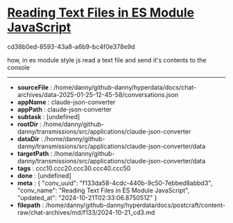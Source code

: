 # [Reading Text Files in ES Module JavaScript](https://claude.ai/chat/f133da58-4cdc-440b-9c50-7ebbed8abbd3)

cd38b0ed-8593-43a8-a6b9-bc4f0e378e9d

how, in es module style js read a text file and send it's contents to the console

---

* **sourceFile** : /home/danny/github-danny/hyperdata/docs/chat-archives/data-2025-01-25-12-45-58/conversations.json
* **appName** : claude-json-converter
* **appPath** : claude-json-converter
* **subtask** : [undefined]
* **rootDir** : /home/danny/github-danny/transmissions/src/applications/claude-json-converter
* **dataDir** : /home/danny/github-danny/transmissions/src/applications/claude-json-converter/data
* **targetPath** : /home/danny/github-danny/transmissions/src/applications/claude-json-converter/data
* **tags** : ccc10.ccc20.ccc30.ccc40.ccc50
* **done** : [undefined]
* **meta** : {
  "conv_uuid": "f133da58-4cdc-440b-9c50-7ebbed8abbd3",
  "conv_name": "Reading Text Files in ES Module JavaScript",
  "updated_at": "2024-10-21T02:33:06.875051Z"
}
* **filepath** : /home/danny/github-danny/hyperdata/docs/postcraft/content-raw/chat-archives/md/f133/2024-10-21_cd3.md